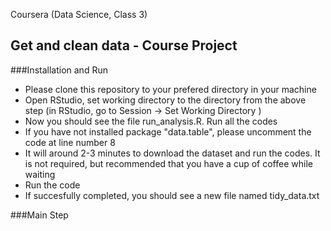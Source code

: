 Coursera (Data Science, Class 3)
## Get and clean data - Course Project

###Installation and Run

* Please clone this repository to your prefered directory in your machine
* Open RStudio, set working directory to the directory from the above step (in RStudio, go to Session -> Set Working Directory )
* Now you should see the file run_analysis.R. Run all the codes
* If you have not installed package "data.table", please uncomment the code at line number 8
* It will around 2-3 minutes to download the dataset and run the codes. It is not required, but recommended that you have a cup of coffee while waiting
* Run the code
* If succesfully completed, you should see a new file named tidy_data.txt

###Main Step

